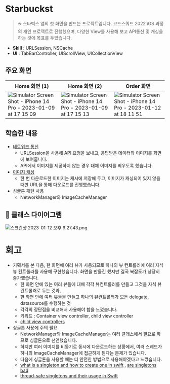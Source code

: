 # Starbuckst

> ☕️  스타벅스 앱의 첫 화면을 만드는 프로젝트입니다. 코드스쿼드 2022 iOS 과정의 개인 프로젝트로 진행했으며, 다양한 View를 사용해 보고 API통신 및 캐싱을 하는 것에 목표를 두었습니다.

- **Skill** : URLSession, NSCache
- **UI** : TabBarController, UIScrollView, UICollectionView

## 주요 화면

| Home 화면 (1) | Home 화면 (2) | Order 화면 |
|---|---|---|
|![Simulator Screen Shot - iPhone 14 Pro - 2023-01-09 at 17 15 09](https://user-images.githubusercontent.com/67407678/212027943-019f4192-aa7b-45d2-8b84-4697d73485f0.png)|![Simulator Screen Shot - iPhone 14 Pro - 2023-01-09 at 17 15 13](https://user-images.githubusercontent.com/67407678/212028016-94e8b732-5477-40bb-8b4d-ceec2641399a.png)|![Simulator Screen Shot - iPhone 14 Pro - 2023-01-12 at 18 11 51](https://user-images.githubusercontent.com/67407678/212028052-b2072cec-3564-4588-8593-f539d20abf73.png)|


## 학습한 내용

- [네트워크 통신](https://bibi6666667.tistory.com/386)
    - URLSession을 사용해 API 요청을 보내고, 응답받은 데이터와 이미지를 화면에 보여줍니다.
    - API에서 이미지를 제공하지 않는 경우 대체 이미지를 띄우도록 했습니다.
- [이미지 캐싱](https://bibi6666667.tistory.com/375)
    - 한 번 다운로드한 이미지는 캐시에 저장해 두고, 이미지가 캐싱되어 있지 않을 때만 URL을 통해 다운로드를 진행했습니다.
- 싱글톤 패턴 사용
    - NetworkManager와 ImageCacheManager

## 🔲 클래스 다이어그램

![스크린샷 2023-01-12 오후 9.27.43.png](https://s3-us-west-2.amazonaws.com/secure.notion-static.com/75e91939-c915-4ae5-9c8d-d41c223f5620/%E1%84%89%E1%85%B3%E1%84%8F%E1%85%B3%E1%84%85%E1%85%B5%E1%86%AB%E1%84%89%E1%85%A3%E1%86%BA_2023-01-12_%E1%84%8B%E1%85%A9%E1%84%92%E1%85%AE_9.27.43.png)

# 회고

- 기획서를 본 다음, 한 화면에 여러 뷰가 사용되므로 하나의 뷰 컨트롤러에 여러 자식 뷰 컨트롤러를 사용해 구현했습니다. 화면을 만들긴 했지만 결국 복잡도가 상당히 증가했습니다.
    - 한 화면 안에 있는 여러 뷰들에 대해 각각 뷰컨트롤러를 만들고 그것을 자식 뷰 컨트롤러로 두는 것과,
    - 한 화면 안에 여러 뷰들을 만들고 하나의 뷰컨트롤러가 모든 delegate, datasource를 수행하는 것
    - 각각의 장단점을 비교해서 사용해야 함을 느꼈습니다.
    - 키워드 : Container view controller, child view controller
    - [child view controllers](https://www.swiftbysundell.com/basics/child-view-controllers/)
- 싱글톤 사용에 주의 필요.
    - NetworkManager와 ImageCacheManager는 여러 클래스에서 필요로 하므로 싱글톤으로 선언했습니다.
    - 하지만 여러 이미지를 비동기로 동시에 다운로드하는 상황에서, 여러 스레드가 하나의 ImageCacheManager에 접근하게 된다는 문제가 있습니다.
    - 다음에 싱글톤을 사용할 때는 더 안전한 방법으로 사용해야겠다고 느꼈습니다.
    - [what is a singleton and how to create one in swift](https://cocoacasts.com/what-is-a-singleton-and-how-to-create-one-in-swift) , [are singletons bad](https://cocoacasts.com/are-singletons-bad/)
    - [thread-safe singletons and their usage in Swift](https://sachithrasiriwardhane.medium.com/thread-safe-singletons-and-their-usage-in-swift-c992d34d85dd)
